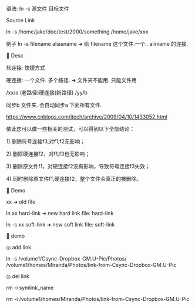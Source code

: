 



	

语法: ln -s 源文件 目标文件

Source Link

ln -s /home/jake/doc/test/2000/something /home/jake/xxx

  

例子 ln -s filename aliasname ➜ 给 filename 这个文件.一个.. aliniame 的连接.

  
  
  
  
  
  
  

🔶 Desc

软连接: 快捷方式

硬连接: 一个文件. 多个路径. ➜ 文件夹不能用. 只能文件用

  

/xx/a (老路径)硬连接(新路径) /yy/b

同步b 文件夹. 会自动同步a 下面所有文件.

  
  

https://www.cnblogs.com/itech/archive/2009/04/10/1433052.html

依此您可以做一些相关的测试，可以得到以下全部结论：

1).删除符号连接f3,对f1,f2无影响；

2).删除硬连接f2，对f1,f3也无影响；

3).删除原文件f1，对硬连接f2没有影响，导致符号连接f3失效；

4).同时删除原文件f1,硬连接f2，整个文件会真正的被删除。

  
  
  

🔶 Demo

xx ➜ old file

ln xx hard-link ➜ new hard link file: hard-link

ln -s xx soft-link ➜ new soft link file: soft-link

  
  

🔶 demo

  

◎ add link

ln -s /volume1/Csync-Dropbox-GM.U-Pic/Photos/ /volume1/homes/Miranda/Photos/link-from-Csync-Dropbox-GM.U-Pic

  

◎ del link

rm -i symlink_name

rm -i /volume1/homes/Miranda/Photos/link-from-Csync-Dropbox-GM.U-Pic